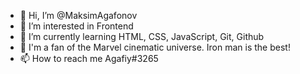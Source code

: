 - 👋 Hi, I’m @MaksimAgafonov
- 👀 I’m interested in Frontend
- 🌱 I’m currently learning HTML, CSS, JavaScript, Git, Github
- 💞️ I'm a fan of the Marvel cinematic universe. Iron man is the best!
- 📫 How to reach me Agafiy#3265

<!---
MaksimAgafonov/MaksimAgafonov is a ✨ special ✨ repository because its `README.md` (this file) appears on your GitHub profile.
You can click the Preview link to take a look at your changes.
--->
